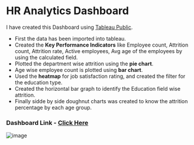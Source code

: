 # HR Analytics Dashboard

I have created this Dashboard using [Tableau Public](https://public.tableau.com/app/discover).

- First the data has been imported into tableau.
- Created the **Key Performance Indicators** like Employee count, Attrition count, Attrition rate, Active employees, Avg age of the employees by using the calculated field.
- Plotted the department wise attrition using the **pie chart**.
- Age wise employee count is plotted using **bar chart**.
- Used the **heatmap** for job satisfaction rating, and created the filter for the education type.
- Created the horizontal bar graph to identify the Education field wise attrition.
- Finally sidde by side doughnut charts was created to know the attrition percentage by each age group.
  
### Dashboard Link - [Click Here](https://public.tableau.com/app/profile/jafar.hussain5161/viz/HRAnalytics_16874299516100/HRAnalyticsDashboard)


![image](https://github.com/IamJafar/HR_Analytics/assets/121713702/3a2d2ebe-da89-4486-bc6f-e6fc631f9aab)

